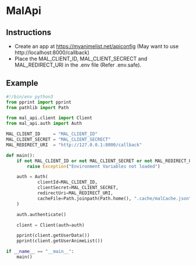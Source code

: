 # MalApi

## Instructions

-   Create an app at https://myanimelist.net/apiconfig (May want to use http://localhost:8000/callback)
-   Place the MAL_CLIENT_ID, MAL_CLIENT_SECRECT and MAL_REDIRECT_URI in the .env file (Refer .env.safe).

## Example

```python
#!/bin/env python3
from pprint import pprint
from pathlib import Path

from mal_api.client import Client
from mal_api.auth import Auth

MAL_CLIENT_ID     = "MAL_CLIENT_ID"
MAL_CLIENT_SECRET = "MAL_CLIENT_SECRECT"
MAL_REDIRECT_URI  = "http://127.0.0.1:8000/callback"

def main():
	if not MAL_CLIENT_ID or not MAL_CLIENT_SECRET or not MAL_REDIRECT_URI:
		raise Exception("Environment Variables not loaded")

	auth = Auth(
			clientId=MAL_CLIENT_ID,
			clientSecret=MAL_CLIENT_SECRET,
			redirectUri=MAL_REDIRECT_URI,
			cacheFile=Path.joinpath(Path.home(), ".cache/malCache.json"),
	)

	auth.authenticate()

	client = Client(auth=auth)

	pprint(client.getUserData())
	pprint(client.getUserAnimeList())

if __name__ == "__main__":
	main()
```
